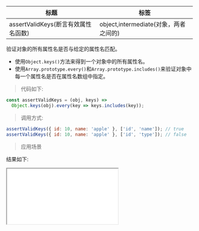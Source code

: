 | 标题                                | 标签                                  |
| ----------------------------------- | ------------------------------------- |
| assertValidKeys(断言有效属性名函数) | object,intermediate(对象，两者之间的) |

验证对象的所有属性名是否与给定的属性名匹配。

- 使用`Object.keys()`方法来得到一个对象中的所有属性名。
- 使用`Array.prototype.every()`和`Array.prototype.includes()`来验证对象中每一个属性名是否在属性名数组中指定。

> 代码如下:

```js
const assertValidKeys = (obj, keys) =>
  Object.keys(obj).every(key => keys.includes(key));
```

> 调用方式:

```js
assertValidKeys({ id: 10, name: 'apple' }, ['id', 'name']); // true
assertValidKeys({ id: 10, name: 'apple' }, ['id', 'type']); // false
```

> 应用场景

<div class="code-editor" data-url="codes/javascript/html/assertValidKeys.html" data-language="html"></div>

结果如下:

<iframe src="codes/javascript/html/assertValidKeys.html"></iframe>
